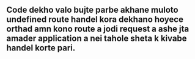 ## Code dekho valo bujte parbe akhane muloto undefined route handel kora dekhano hoyece orthad amn kono route a jodi request a ashe jta amader application a nei tahole sheta k kivabe handel korte pari.